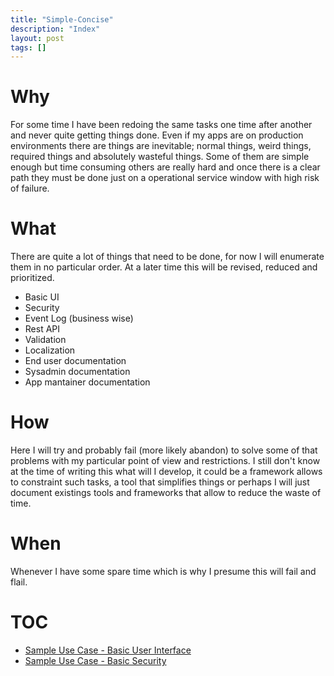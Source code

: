 ```yaml
---
title: "Simple-Concise"
description: "Index"
layout: post
tags: []
---
```


Why
===

For some time I have been redoing the same tasks one time after
another and never quite getting things done. Even if my apps are
on production environments there are things are inevitable; normal things, weird things, required things
and absolutely wasteful things. Some of them are simple enough
but time consuming others are really hard and once there is a
clear path they must be done just on a operational service
window with high risk of failure.

What
====

There are quite a lot of things that need to be done, for now I
will enumerate them in no particular order. At a later time this
will be revised, reduced and prioritized.

* Basic UI
* Security
* Event Log (business wise)
* Rest API
* Validation
* Localization
* End user documentation
* Sysadmin documentation
* App mantainer documentation

How
===

Here I will try and probably fail (more likely abandon) to solve
some of that problems with my particular point of view and
restrictions. I still don't know at the time of writing this what
will I develop, it could be a framework allows to constraint
such tasks, a tool that simplifies things or perhaps I will just 
document existings tools and frameworks that allow to reduce
the waste of time.

When
====

Whenever I have some spare time which is why I presume this will
fail and flail.


TOC
===

* <a href="{{site.url}}/sampleUC-BasicUI.html">Sample Use Case - Basic User Interface</a>
* <a href="{{site.url}}/sampleUC-BasicSecurity.html">Sample Use Case - Basic Security</a>

